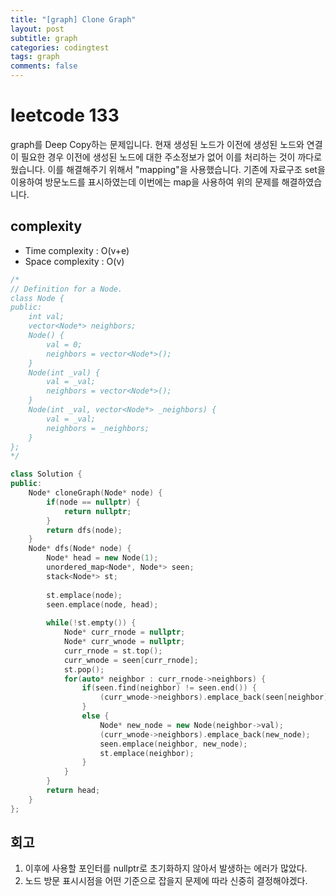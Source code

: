 ```yaml
---
title: "[graph] Clone Graph"
layout: post
subtitle: graph
categories: codingtest
tags: graph
comments: false
---
```

# leetcode 133
graph를 Deep Copy하는 문제입니다. 현재 생성된 노드가 이전에 생성된 노드와 연결이 필요한 경우 이전에 생성된 노드에 대한 주소정보가 없어 이를 처리하는 것이 까다로웠습니다. 
이를 해결해주기 위해서 "mapping"을 사용했습니다. 기존에 자료구조 set을 이용하여 방문노드를 표시하였는데 이번에는 map을 사용하여 위의 문제를 해결하였습니다.  

## complexity
- Time complexity : O(v+e)
- Space complexity : O(v)  
```cpp
/*
// Definition for a Node.
class Node {
public:
    int val;
    vector<Node*> neighbors;
    Node() {
        val = 0;
        neighbors = vector<Node*>();
    }
    Node(int _val) {
        val = _val;
        neighbors = vector<Node*>();
    }
    Node(int _val, vector<Node*> _neighbors) {
        val = _val;
        neighbors = _neighbors;
    }
};
*/

class Solution {
public:
    Node* cloneGraph(Node* node) {
        if(node == nullptr) {
            return nullptr;
        }
        return dfs(node);
    }
    Node* dfs(Node* node) {
        Node* head = new Node(1);
        unordered_map<Node*, Node*> seen;
        stack<Node*> st;
        
        st.emplace(node);
        seen.emplace(node, head);
        
        while(!st.empty()) {
            Node* curr_rnode = nullptr;
            Node* curr_wnode = nullptr;
            curr_rnode = st.top();
            curr_wnode = seen[curr_rnode];
            st.pop();
            for(auto* neighbor : curr_rnode->neighbors) {
                if(seen.find(neighbor) != seen.end()) {
                    (curr_wnode->neighbors).emplace_back(seen[neighbor]);
                }
                else {
                    Node* new_node = new Node(neighbor->val);
                    (curr_wnode->neighbors).emplace_back(new_node);
                    seen.emplace(neighbor, new_node);
                    st.emplace(neighbor);
                }
            }
        }
        return head;
    }
};
```

## 회고
1. 이후에 사용할 포인터를 nullptr로 초기화하지 않아서 발생하는 에러가 많았다.
2. 노드 방문 표시시점을 어떤 기준으로 잡을지 문제에 따라 신중히 결정해야겠다.